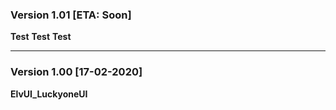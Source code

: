 ### Version 1.01 [ETA: Soon]
**Test**
**Test**
**Test**
___
### Version 1.00 [17-02-2020]
**ElvUI_LuckyoneUI**
